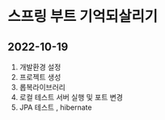 # 스프링 부트 기억되살리기
## 2022-10-19

1. 개발환경 설정
2. 프로젝트 생성
3. 롭복라이브러리
4. 로컬 테스트 서버 실행 및 포트 변경
5. JPA 테스트 , hibernate 